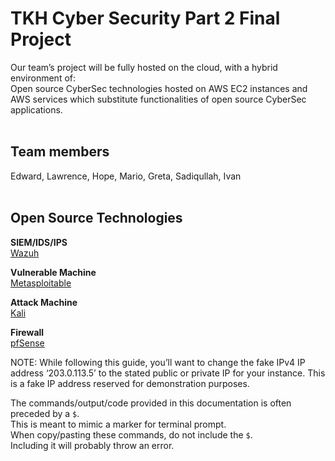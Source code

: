 # TKH Cyber Security Part 2 Final Project

Our team’s project will be fully hosted on the cloud, with a hybrid environment of: \
Open source CyberSec technologies hosted on AWS EC2 instances and AWS services which substitute functionalities of open source CyberSec applications.
<br>
<br>

## Team members
Edward, Lawrence, Hope, Mario, Greta, Sadiqullah, Ivan
<br>
<br>

## Open Source Technologies

**SIEM/IDS/IPS**<br>
[Wazuh](/Wazuh.md)

**Vulnerable Machine**<br>
[Metasploitable](components/Metasploit.md)

**Attack Machine**<br>
[Kali](components/Kali.md)

**Firewall**<br>
[pfSense](components/pfSense.md)

NOTE:
While following this guide, you’ll want to change the fake IPv4 IP address  ‘203.0.113.5’  to the stated public or private IP for your instance.
This is a fake IP address reserved for demonstration purposes.

The commands/output/code provided in this documentation is often preceded by a `$`.<br>
This is meant to mimic a marker for terminal prompt.<br>
When copy/pasting these commands, do not include the `$`.<br>
Including it will probably throw an error.